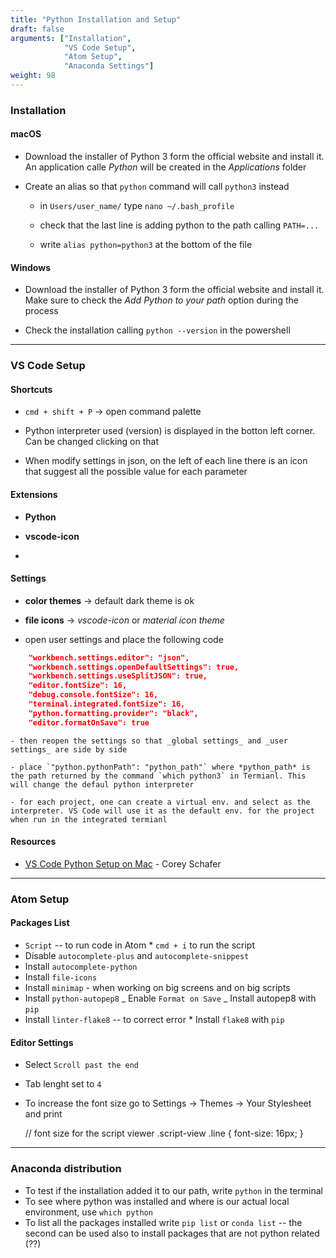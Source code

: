```yaml
---
title: "Python Installation and Setup"
draft: false
arguments: ["Installation",
            "VS Code Setup",
            "Atom Setup",
            "Anaconda Settings"]
weight: 98
---
```


### Installation

#### macOS
    
- Download the installer of Python 3 form the official website and install it. An application calle _Python_ will be created in the _Applications_ folder

- Create an alias so that `python` command will call `python3` instead
    
    - in `Users/user_name/` type `nano ~/.bash_profile`

    - check that the last line is adding python to the path calling `PATH=...`

    - write `alias python=python3` at the bottom of the file

#### Windows

- Download the installer of Python 3 form the official website and install it. Make sure to check the _Add Python to your path_ option during the process

- Check the installation calling `python --version` in the powershell

* * *

### VS Code Setup

#### Shortcuts

-   `cmd + shift + P` &rarr; open command palette

-   Python interpreter used (version) is displayed in the botton left corner. Can be changed clicking on that

-   When modify settings in json, on the left of each line there is an icon that suggest all the possible value for each parameter

#### Extensions

-   **Python**

-   **vscode-icon**
-   

#### Settings

-   **color themes** &rarr; default dark theme is ok

-   **file icons** &rarr; _vscode-icon_ or _material icon theme_

-   open user settings and place the following code

```json
    "workbench.settings.editor": "json",
    "workbench.settings.openDefaultSettings": true,
    "workbench.settings.useSplitJSON": true,
    "editor.fontSize": 16,
    "debug.console.fontSize": 16,
    "terminal.integrated.fontSize": 16,
    "python.formatting.provider": "black",
    "editor.formatOnSave": true
```

    - then reopen the settings so that _global settings_ and _user settings_ are side by side

    - place `"python.pythonPath": "python_path"` where *python_path* is the path returned by the command `which python3` in Termianl. This will change the defaul python interpreter

    - for each project, one can create a virtual env. and select as the interpreter. VS Code will use it as the default env. for the project when run in the integrated termianl

#### Resources

-   [VS Code Python Setup on Mac](https://youtu.be/06I63_p-2A4) - Corey Schafer

* * *

### Atom Setup

#### Packages List

-   `Script` -- to run code in Atom
    		\* `cmd + i` to run the script
-   Disable `autocomplete-plus` and `autocomplete-snippest`
-   Install `autocomplete-python`
-   Install `file-icons`
-   Install `minimap` - when working on big screens and on big scripts
-   Install `python-autopep8`
    		_ Enable `Format on Save`
    		_ Install autopep8 with `pip`
-   Install `linter-flake8` -- to correct error
    		\* Install `flake8` with `pip`

#### Editor Settings

-   Select `Scroll past the end`
-   Tab lenght set to `4`
-   To increase the font size go to Settings -> Themes -> Your Stylesheet and print


    // font size for the script viewer
    .script-view .line {
      font-size: 16px;
    }

* * *

### Anaconda distribution

-   To test if the installation added it to our path, write `python` in the terminal
-   To see where python was installed and where is our actual local environment, use `which python`
-   To list all the packages installed write `pip list` or `conda list` -- the second can be used also to install packages that are not python related (??)
